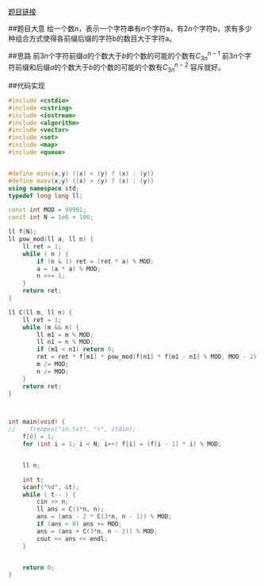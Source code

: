 [题目链接](https://www.hackerrank.com/challenges/manasa-and-combinatorics)

##题目大意
给一个数$n$，表示一个字符串有$n$个字符a，有$2n$个字符b，求有多少种组合方式使得各前缀后缀的字符b的数目大于字符a。

##思路
前$3n$个字符前缀$a$的个数大于$b$的个数的可能的个数有$C_{3n}^{n-1}$
前$3n$个字符前缀和后缀$a$的个数大于$b$的个数的可能的个数有$C_{3n}^{n-2}$
容斥就好。

##代码实现
```cpp
#include <cstdio>
#include <cstring>
#include <iostream>
#include <algorithm>
#include <vector>
#include <set>
#include <map>
#include <queue>


#define minv(x,y) ((x) < (y) ? (x) : (y))
#define maxv(x,y) ((x) > (y) ? (x) : (y))
using namespace std;
typedef long long ll;

const int MOD = 99991;
const int N = 1e6 + 100;

ll f[N];
ll pow_mod(ll a, ll n) {
	ll ret = 1;
	while ( n ) {
		if (n & 1) ret = (ret * a) % MOD;
		a = (a * a) % MOD;
		n >>= 1;
	}
	return ret;
}

ll C(ll m, ll n) {
	ll ret = 1;
	while (m && n) {
		ll m1 = m % MOD;
		ll n1 = n % MOD;
		if (m1 < n1) return 0;
		ret = ret * f[m1] * pow_mod(f[n1] * f[m1 - n1] % MOD, MOD - 2) % MOD;
		m /= MOD;
		n /= MOD;
	}
	return ret;
}



int main(void) {
//    freopen("in.txt", "r", stdin);
    f[0] = 1;
    for (int i = 1; i < N; i++) f[i] = (f[i - 1] * i) % MOD;


    ll n;

    int t;
    scanf("%d", &t);
    while ( t-- ) {
    	cin >> n;
    	ll ans = C(3*n, n);
    	ans = (ans - 2 * C(3*n, n - 1)) % MOD;
    	if (ans < 0) ans += MOD;
    	ans = (ans + C(3*n, n - 2)) % MOD;
    	cout << ans << endl;
	}


	return 0;
}
```

